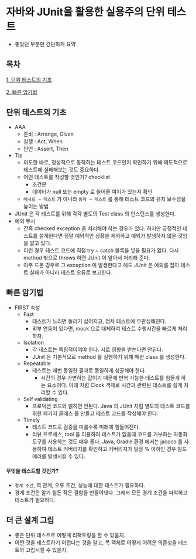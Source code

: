 # 자바와 JUnit을 활용한 실용주의 단위 테스트
* 좋았던 부분만 간단하게 요약

## 목차
[1. 단위 테스트의 기초](#단위-테스트의-기초)

[2. 빠른 암기법](#빠른-암기법)

## 단위 테스트의 기초
* AAA
  * 준비 : Arrange, Given
  * 실행 : Act, When
  * 단언 : Assert, Then
* Tip
  * 의도한 바로, 정상적으로 동작하는 테스트 코드인지 확인하기 위해 의도적으로 테스트에 실패해보는 것도 중요하다.
  * 어떤 테스트를 작성할 것인가? checklist
    * 조건문
    * 데이터가 null 또는 empty 로 들어올 여지가 있는지 확인
  * `메서드 → 테스트` 가 아니라 `동작 → 테스트` 를 통해 테스트 코드의 유지 보수성을 높이는 방법
* JUnit 은 각 테스트를 위해 각각 별도의 Test class 의 인스턴스를 생성한다.
* 예외 무시
  * 간혹 checked exception 을 처리해야 하는 경우가 있다. 하지만 긍정적인 테스트를 설계한다면 정말 예외적인 상황을 제외하고 예외가 발생하지 않을 것임을 알고 있다. 
  * 이런 경우 테스트 코드에 직접 try ~ catch 블록을 넣을 필요가 없다. 다시 method 밖으로 throws 하면 JUnit 이 알아서 처리해 준다.
  * 아주 드문 경우로 그 exception 이 발생한다고 해도 JUnit 은 예외를 잡아 테스트 실패가 아니라 테스트 오류로 보고한다.

## 빠른 암기법
* FIRST 속성
  * Fast
    * 테스트가 느리면 돌리기 싫어지고, 점차 테스트에 무관심해진다.
    * 외부 연동이 있다면, mock 으로 대체하여 테스트 수행시간을 빠르게 처리하자.
  * Isolation
    * 각 테스트는 독립적이여야 한다. 서로 영향을 받는다면 안된다.
    * JUnit 은 기본적으로 method 를 실행하기 위해 매번 class 를 생성한다.
  * Repeatable
    * 테스트는 매번 동일한 결과로 동일하게 성공해야 한다.
      * 시간의 경우 가변하는 값이기 때문에 반복 가능한 테스트를 힘들게 하는 요소이다. 아래 처럼 Clock 객체로 시간과 관련된 테스트를 쉽게 처리할 수 있다.
  * Self validating
    * 프로덕션 코드와 얽히면 안된다. Java 의 JUnit 처럼 별도의 테스트 코드를 위한 패키지 클래스 를 만들고 테스트 코드를 작성해야 한다.
  * Timely
    * 테스트 코드로 검증을 미룰수록 미래에 힘들어진다.
    * 리뷰 프로세스, tool 을 이용하여 테스트가 없을때 코드를 거부하는 자동화 도구를 사용하는 것도 매우 좋다. Java, Gradle 환경 에서는 jacoco 를 사용하여 테스트 커버리지를 확인하고 커버리지가 일정 % 이하인 경우 빌드 에러를 발생시킬 수 있다.
    
#### 무엇을 테스트할 것인가?
* `경계 조건`, 역 관계, 오류 조건, 성능에 대한 테스트가 필요하다.
* 경계 조건은 알기 힘든 작은 결함을 만들어낸다. 그래서 모든 경계 조건을 파악하고 테스트가 필요하다.
    
## 더 큰 설계 그림
* 좋은 단위 테스트로 어떻게 리팩토링을 할 수 있을지.
* 어떤 것을 테스트하기 어렵다는 것을 알고, 목 객체로 어떻게 어려운 의존성을 테스트와 고립시킬 수 있을지.



